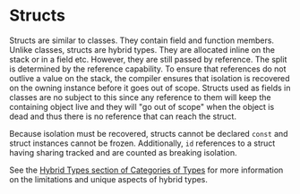 # Structs

Structs are similar to classes. They contain field and function members. Unlike classes, structs are
hybrid types. They are allocated inline on the stack or in a field etc. However, they are still
passed by reference. The split is determined by the reference capability. To ensure that references
do not outlive a value on the stack, the compiler ensures that isolation is recovered on the owning
instance before it goes out of scope. Structs used as fields in classes are no subject to this since
any reference to them will keep the containing object live and they will "go out of scope" when the
object is dead and thus there is no reference that can reach the struct.

Because isolation must be recovered, structs cannot be declared `const` and struct instances cannot
be frozen. Additionally, `id` references to a struct having sharing tracked and are counted as
breaking isolation.

See the [Hybrid Types section of Categories of Types](categories-of-types.md#hybrid-types) for more
information on the limitations and unique aspects of hybrid types.
